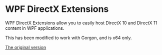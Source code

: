 # **WPF DirectX Extensions**
WPF DirectX Extensions allow you to easily host DirectX 10 and DirectX 11 content in WPF applications.

This has been modified to work with Gorgon, and is x64 only.
 
[The original version](https://github.com/Microsoft/WPFDXInterop)
